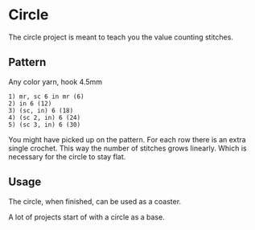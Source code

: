 # Circle
The circle project is meant to teach you the value counting stitches.

## Pattern

Any color yarn, hook 4.5mm

```plain
1) mr, sc 6 in mr (6)
2) in 6 (12)
3) (sc, in) 6 (18)
4) (sc 2, in) 6 (24)
5) (sc 3, in) 6 (30)
```

You might have picked up on the pattern. For each row there is an extra single
crochet. This way the number of stitches grows linearly. Which is necessary for
the circle to stay flat.

## Usage
The circle, when finished, can be used as a coaster.

A lot of projects start of with a circle as a base.
